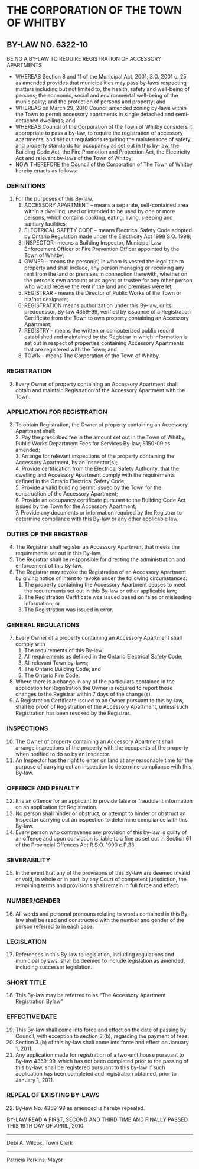 # THE CORPORATION OF THE TOWN OF WHITBY
## BY-LAW NO. 6322-10
BEING A BY-LAW TO REQUIRE REGISTRATION OF ACCESSORY APARTMENTS
- WHEREAS Section 8 and 11 of the Municipal Act, 2001, S.O. 2001 c. 25 as amended
provides that municipalities may pass by-laws respecting matters including but not
limited to, the health, safety and well-being of persons; the economic, social and
environmental well-being of the municipality; and the protection of persons and
property; and
- WHEREAS on March 29, 2010 Council amended zoning by-laws within the Town to
permit accessory apartments in single detached and semi-detached dwellings; and
- WHEREAS Council of the Corporation of the Town of Whitby considers it appropriate to
pass a by-law, to require the registration of accessory apartments, and set out
regulations requiring the maintenance of safety and property standards for occupancy
as set out in this by-law, the Building Code Act, the Fire Promotion and Protection Act,
the Electricity Act and relevant by-laws of the Town of Whitby;
- NOW THEREFORE the Council of the Corporation of The Town of Whitby hereby
enacts as follows:
### DEFINITIONS
1. For the purposes of this By-law;  
    1. ACCESSORY APARTMENT – means a separate, self-contained area
within a dwelling, used or intended to be used by one or more persons,
which contains cooking, eating, living, sleeping and sanitary facilities;    
    2. ELECTRICAL SAFETY CODE – means Electrical Safety Code adopted by
Ontario Regulation made under the Electricity Act 1998 S.O. 1998;    
    3. INSPECTOR- means a Building Inspector, Municipal Law Enforcement
Officer or Fire Prevention Officer appointed by the Town of Whitby;    
    4. OWNER – means the person(s) in whom is vested the legal title to
property and shall include, any person managing or receiving any rent
from the land or premises in connection therewith, whether on the
person’s own account or as agent or trustee for any other person who
would receive the rent if the land and premises were let;    
    5. REGISTRAR - means the Director of Public Works of the Town or his/her
designate;    
    6. REGISTRATION means authorization under this By-law, or its
predecessor, By-law 4359-99, verified by issuance of a Registration
Certificate from the Town to own property containing an Accessory
Apartment;    
    7. REGISTRY - means the written or computerized public record established
and maintained by the Registrar in which information is set out in respect
of properties containing Accessory Apartments that are registered with the
Town; and    
    8. TOWN - means The Corporation of the Town of Whitby.    
### REGISTRATION
2. Every Owner of property containing an Accessory Apartment shall obtain and
maintain Registration of the Accessory Apartment with the Town. 
### APPLICATION FOR REGISTRATION
3. To obtain Registration, the Owner of property containing an Accessory
Apartment shall:    
    2. Pay the prescribed fee in the amount set out in the Town of Whitby, Public
Works Department Fees for Services By-law, 6150-09 as amended;    
    3. Arrange for relevant inspections of the property containing the Accessory
Apartment, by an Inspector(s);    
    4. Provide certification from the Electrical Safety Authority, that the dwelling
and Accessory Apartment comply with the requirements defined in the
Ontario Electrical Safety Code;    
    5. Provide a valid building permit issued by the Town for the construction of
the Accessory Apartment;    
    6. Provide an occupancy certificate pursuant to the Building Code Act issued
by the Town for the Accessory Apartment;    
    7. Provide any documents or information required by the Registrar to
determine compliance with this By-law or any other applicable law.    
### DUTIES OF THE REGISTRAR
4. The Registrar shall register an Accessory Apartment that meets the requirements
set out in this By-law.
5. The Registrar shall be responsible for directing the administration and
enforcement of this By-law.
6. The Registrar may revoke the Registration of an Accessory Apartment by giving
notice of intent to revoke under the following circumstances:    
    1. The property containing the Accessory Apartment ceases to meet the
requirements set out in this By-law or other applicable law;    
    2. The Registration Certificate was issued based on false or misleading
information; or    
    3. The Registration was issued in error.
### GENERAL REGULATIONS
7. Every Owner of a property containing an Accessory Apartment shall comply with    
    1. The requirements of this By-law;    
    2. All requirements as defined in the Ontario Electrical Safety Code;    
    3. All relevant Town by-laws;    
    4. The Ontario Building Code; and    
    5. The Ontario Fire Code.    
8. Where there is a change in any of the particulars contained in the application for
Registration the Owner is required to report those changes to the Registrar within
7 days of the change(s).
9. A Registration Certificate issued to an Owner pursuant to this by-law, shall be
proof of Registration of the Accessory Apartment, unless such Registration has
been revoked by the Registrar.
### INSPECTIONS
10. The Owner of property containing an Accessory Apartment shall arrange
inspections of the property with the occupants of the property when notified to do
so by an Inspector. 
11. An Inspector has the right to enter on land at any reasonable time for the
purpose of carrying out an inspection to determine compliance with this By-law.
### OFFENCE AND PENALTY
12. It is an offence for an applicant to provide false or fraudulent information on an
application for Registration.
13. No person shall hinder or obstruct, or attempt to hinder or obstruct an Inspector
carrying out an inspection to determine compliance with this By-law.
14. Every person who contravenes any provision of this by-law is guilty of an offence
and upon conviction is liable to a fine as set out in Section 61 of the Provincial
Offences Act R.S.O. 1990 c.P.33.
### SEVERABILITY
15. In the event that any of the provisions of this By-law are deemed invalid or void,
in whole or in part, by any Court of competent jurisdiction, the remaining terms
and provisions shall remain in full force and effect.
### NUMBER/GENDER
16. All words and personal pronouns relating to words contained in this By-law shall
be read and constructed with the number and gender of the person referred to in
each case. 
### LEGISLATION
17. References in this By-law to legislation, including regulations and municipal
bylaws, shall be deemed to include legislation as amended, including successor
legislation.
### SHORT TITLE
18. This By-law may be referred to as “The Accessory Apartment Registration Bylaw”
### EFFECTIVE DATE
19. This By-law shall come into force and effect on the date of passing by Council,
with exception to section 3.(b), regarding the payment of fees.
20. Section 3.(b) of this by-law shall come into force and effect on January 1, 2011.
21. Any application made for registration of a two-unit house pursuant to By-law
4359-99, which has not been completed prior to the passing of this by-law, shall
be registered pursuant to this by-law if such application has been completed and
registration obtained, prior to January 1, 2011.
### REPEAL OF EXISTING BY-LAWS
22. By-law No. 4359-99 as amended is hereby repealed. 

BY-LAW READ A FIRST, SECOND AND THIRD TIME AND FINALLY PASSED THIS
19TH DAY OF APRIL, 2010    
_________________________________ 
Debi A. Wilcox, Town Clerk 
_____________________________
Patricia Perkins, Mayor 
